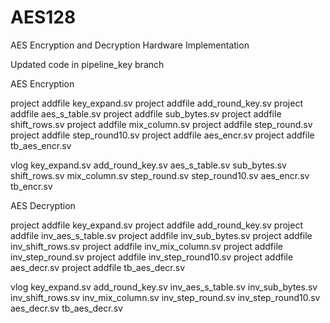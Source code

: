 # AES128
 AES Encryption and Decryption Hardware Implementation 

 Updated code in pipeline_key branch

AES Encryption


project addfile key_expand.sv
project addfile add_round_key.sv
project addfile aes_s_table.sv
project addfile sub_bytes.sv
project addfile shift_rows.sv
project addfile mix_column.sv
project addfile step_round.sv
project addfile step_round10.sv
project addfile aes_encr.sv
project addfile tb_aes_encr.sv

vlog key_expand.sv add_round_key.sv aes_s_table.sv sub_bytes.sv shift_rows.sv mix_column.sv step_round.sv step_round10.sv aes_encr.sv tb_encr.sv


AES Decryption

project addfile key_expand.sv
project addfile add_round_key.sv
project addfile inv_aes_s_table.sv
project addfile inv_sub_bytes.sv
project addfile inv_shift_rows.sv
project addfile inv_mix_column.sv
project addfile inv_step_round.sv
project addfile inv_step_round10.sv
project addfile aes_decr.sv
project addfile tb_aes_decr.sv

vlog key_expand.sv add_round_key.sv inv_aes_s_table.sv inv_sub_bytes.sv inv_shift_rows.sv inv_mix_column.sv inv_step_round.sv inv_step_round10.sv aes_decr.sv tb_aes_decr.sv


